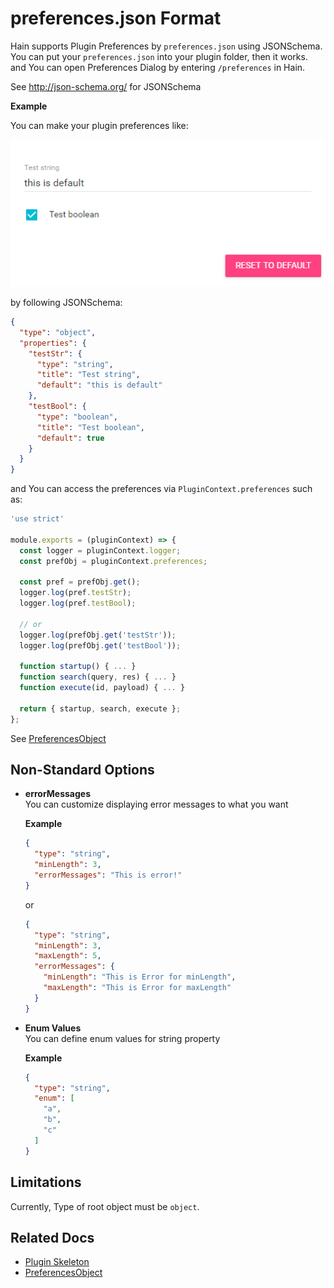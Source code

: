# preferences.json Format

Hain supports Plugin Preferences by `preferences.json` using JSONSchema.  
You can put your `preferences.json` into your plugin folder, then it works.  
and You can open Preferences Dialog by entering `/preferences` in Hain.

See <http://json-schema.org/> for JSONSchema

**Example**  

You can make your plugin preferences like:
<p align="center">
  <img src="images/pref-sample1.png" />
</p>

by following JSONSchema:
```json
{
  "type": "object",
  "properties": {
    "testStr": {
      "type": "string",
      "title": "Test string",
      "default": "this is default"
    },
    "testBool": {
      "type": "boolean",
      "title": "Test boolean",
      "default": true
    }
  }
}
```

and You can access the preferences via `PluginContext.preferences` such as:

```javascript
'use strict'

module.exports = (pluginContext) => {
  const logger = pluginContext.logger;
  const prefObj = pluginContext.preferences;
  
  const pref = prefObj.get();
  logger.log(pref.testStr);
  logger.log(pref.testBool);
  
  // or
  logger.log(prefObj.get('testStr'));
  logger.log(prefObj.get('testBool'));
  
  function startup() { ... }
  function search(query, res) { ... }
  function execute(id, payload) { ... }
  
  return { startup, search, execute };
};
```
See [PreferencesObject](preferences-object.md)

## Non-Standard Options

* **errorMessages**  
  You can customize displaying error messages to what you want  
  
  **Example**
  ```json
  {
    "type": "string",
    "minLength": 3,
    "errorMessages": "This is error!"
  }
  ```
  or
  ```json
  {
    "type": "string",
    "minLength": 3,
    "maxLength": 5,
    "errorMessages": {
      "minLength": "This is Error for minLength",
      "maxLength": "This is Error for maxLength"
    }
  }
  ```

* **Enum Values**  
  You can define enum values for string property  
  
  **Example**
  ```json
  {
    "type": "string",
    "enum": [
      "a",
      "b",
      "c"
    ]
  }
  ```

## Limitations  
Currently, Type of root object must be `object`.


## Related Docs
* [Plugin Skeleton](plugin-skeleton.md)
* [PreferencesObject](preferences-object.md)
